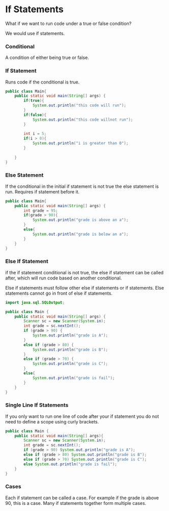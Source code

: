 # If Statements

What if we want to run code under a true or false condition?

We would use if statements.

### Conditional

A condition of either being true or false. 

### If Statement

Runs code if the conditional is true.

```java
public class Main{
    public static void main(String[] args) {
        if(true){
            System.out.println("this code will run");
        }
        if(false){
            System.out.println("this code willnot run");
        }
        
        int i = 5;
        if(i > 0){
            System.out.println("i is greater than 0");
        }
        
    }
}
```

### Else Statement

If the conditional in the initial if statement is not true 
the else statement is run. 
Requires if statement before it. 

```java
public class Main{
    public static void main(String[] args) {
        int grade = 95;
        if(grade > 90){
            System.out.println("grade is above an a");
        }
        else{
            System.out.println("grade is below an a");
        }
    }
}
```

### Else If Statement

if the if statement conditional is not true, the else if statement can be called after, which will 
run code based on another conditional. 

Else if statements must follow other else if statements or if statements. Else statements cannot go in front of
else if statements.

```java
import java.sql.SQLOutput;

public class Main {
    public static void main(String[] args) {
        Scanner sc = new Scanner(System.in);
        int grade = sc.nextInt();
        if (grade > 90) {
            System.out.println("grade is A");
        }
        else if (grade > 80) {
            System.out.println("grade is B");
        }
        else if (grade > 70) {
            System.out.println("grade is C");
        }
        else{
            System.out.println("grade is fail");
        }
    }
}
```

### Single Line If Statements

If you only want to run one line of code after your if statement
you do not need to define a scope using curly brackets. 

```java
public class Main {
    public static void main(String[] args){
        Scanner sc = new Scanner(System.in);
        int grade = sc.nextInt();
        if (grade > 90) System.out.println("grade is A");
        else if (grade > 80) System.out.println("grade is B");
        else if (grade > 70) System.out.println("grade is C");
        else System.out.println("grade is fail");
    }
}
```

### Cases

Each if statement can be called a case. For example if the grade
is above 90, this is a case. Many if statements together form multiple
cases.